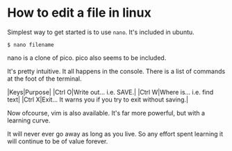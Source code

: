 # How to edit a file in linux

Simplest way to get started is to use `nano`. It's included in ubuntu.

    $ nano filename

nano is a clone of pico. pico also seems to be included. 

It's pretty intuitive. It all happens in the console. There is a list of commands at the foot of the terminal. 

|Keys|Purpose|
|Ctrl O|Write out... i.e. SAVE.|
|Ctrl W|Where is... i.e. find text|
|Ctrl X|Exit... It warns you if you try to exit without saving.|

Now ofcourse, vim is also available. It's far more powerful, but with a learning curve.

It will never ever go away as long as you live. So any effort spent learning it will continue to be of value forever.

